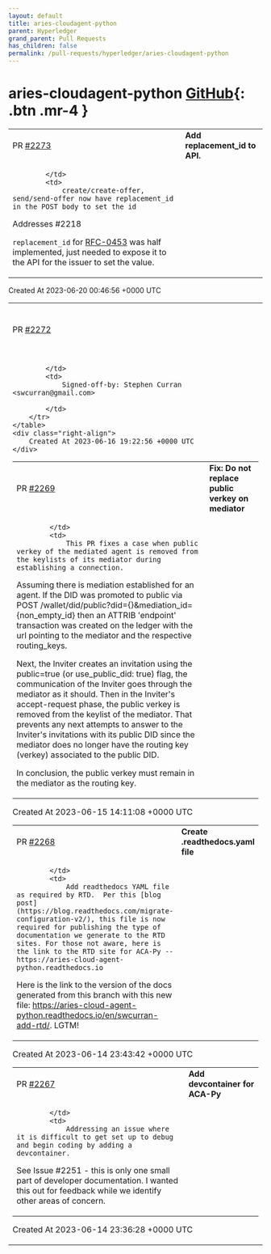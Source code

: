 ```yaml
---
layout: default
title: aries-cloudagent-python
parent: Hyperledger
grand_parent: Pull Requests
has_children: false
permalink: /pull-requests/hyperledger/aries-cloudagent-python
---
```


# aries-cloudagent-python <span class="fs-3 right-align">[GitHub](https://github.com/hyperledger/aries-cloudagent-python){: .btn .mr-4 }</span>


<div>
    <table>
        <tr>
            <td>
                PR <a href="https://github.com/hyperledger/aries-cloudagent-python/pull/2273" class=".btn">#2273</a>
            </td>
            <td>
                <b>
                    Add replacement_id to API.
                </b>
            </td>
        </tr>
        <tr>
            <td>
                
            </td>
            <td>
                create/create-offer, send/send-offer now have replacement_id in the POST body to set the id

Addresses #2218

`replacement_id` for [RFC-0453](https://github.com/hyperledger/aries-rfcs/tree/main/features/0453-issue-credential-v2) was half implemented, just needed to expose it to the API for the issuer to set the value.
            </td>
        </tr>
    </table>
    <div class="right-align">
        Created At 2023-06-20 00:46:56 +0000 UTC
    </div>
</div>

<div>
    <table>
        <tr>
            <td>
                PR <a href="https://github.com/hyperledger/aries-cloudagent-python/pull/2272" class=".btn">#2272</a>
            </td>
            <td>
                <b>
                    Minor revisions to the README.md and DevReadMe.md
                </b>
            </td>
        </tr>
        <tr>
            <td>
                
            </td>
            <td>
                Signed-off-by: Stephen Curran <swcurran@gmail.com>

            </td>
        </tr>
    </table>
    <div class="right-align">
        Created At 2023-06-16 19:22:56 +0000 UTC
    </div>
</div>

<div>
    <table>
        <tr>
            <td>
                PR <a href="https://github.com/hyperledger/aries-cloudagent-python/pull/2269" class=".btn">#2269</a>
            </td>
            <td>
                <b>
                    Fix: Do not replace public verkey on mediator
                </b>
            </td>
        </tr>
        <tr>
            <td>
                
            </td>
            <td>
                This PR fixes a case when public verkey of the mediated agent is removed from the keylists of its mediator during establishing a connection.

Assuming there is mediation established for an agent.
If the DID was promoted to public via POST /wallet/did/public?did={}&mediation_id={non_empty_id} then an ATTRIB 'endpoint' transaction was created on the ledger with the url pointing to the mediator and the respective routing_keys.

Next, the Inviter creates an invitation using the public=true (or use_public_did: true) flag, the communication of the Inviter goes through the mediator as it should. Then in the Inviter's accept-request phase, the public verkey is removed from the keylist of the mediator. 
That prevents any next attempts to answer to the Inviter's invitations with its public DID since the mediator does no longer have the routing key (verkey) associated to the public DID.

In conclusion, the public verkey must remain in the mediator as the routing key.
            </td>
        </tr>
    </table>
    <div class="right-align">
        Created At 2023-06-15 14:11:08 +0000 UTC
    </div>
</div>

<div>
    <table>
        <tr>
            <td>
                PR <a href="https://github.com/hyperledger/aries-cloudagent-python/pull/2268" class=".btn">#2268</a>
            </td>
            <td>
                <b>
                    Create .readthedocs.yaml file
                </b>
            </td>
        </tr>
        <tr>
            <td>
                
            </td>
            <td>
                Add readthedocs YAML file as required by RTD.  Per this [blog post](https://blog.readthedocs.com/migrate-configuration-v2/), this file is now required for publishing the type of documentation we generate to the RTD sites. For those not aware, here is the link to the RTD site for ACA-Py -- https://aries-cloud-agent-python.readthedocs.io

Here is the link to the version of the docs generated from this branch with this new file: https://aries-cloud-agent-python.readthedocs.io/en/swcurran-add-rtd/. LGTM!
            </td>
        </tr>
    </table>
    <div class="right-align">
        Created At 2023-06-14 23:43:42 +0000 UTC
    </div>
</div>

<div>
    <table>
        <tr>
            <td>
                PR <a href="https://github.com/hyperledger/aries-cloudagent-python/pull/2267" class=".btn">#2267</a>
            </td>
            <td>
                <b>
                    Add devcontainer for ACA-Py
                </b>
            </td>
        </tr>
        <tr>
            <td>
                
            </td>
            <td>
                Addressing an issue where it is difficult to get set up to debug and begin coding by adding a devcontainer.

See Issue #2251 - this is only one small part of developer documentation. I wanted this out for feedback while we identify other areas of concern.
            </td>
        </tr>
    </table>
    <div class="right-align">
        Created At 2023-06-14 23:36:28 +0000 UTC
    </div>
</div>

